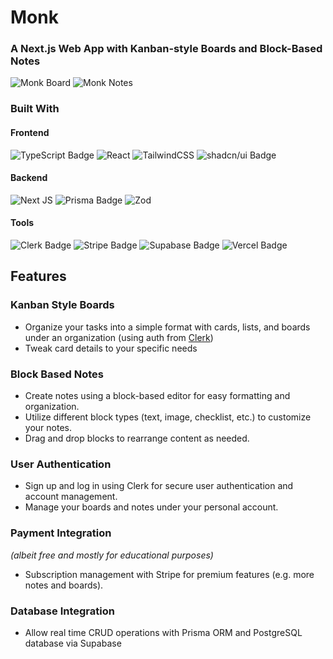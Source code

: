# Monk
### A Next.js Web App with Kanban-style Boards and Block-Based Notes

![Monk Board](https://monk-board.com/images/board.webp)
![Monk Notes](https://monk-board.com/images/notes.webp)

### Built With
#### Frontend
![TypeScript Badge](https://img.shields.io/badge/TypeScript-3178C6?logo=typescript&logoColor=fff&style=for-the-badge)
![React](https://img.shields.io/badge/react-%2320232a.svg?style=for-the-badge&logo=react&logoColor=%2361DAFB)
![TailwindCSS](https://img.shields.io/badge/tailwindcss-%2338B2AC.svg?style=for-the-badge&logo=tailwind-css&logoColor=white)
![shadcn/ui Badge](https://img.shields.io/badge/shadcn%2Fui-000?logo=shadcnui&logoColor=fff&style=for-the-badge)
#### Backend
![Next JS](https://img.shields.io/badge/Next-black?style=for-the-badge&logo=next.js&logoColor=white)
![Prisma Badge](https://img.shields.io/badge/Prisma-2D3748?logo=prisma&logoColor=fff&style=for-the-badge)
![Zod](https://img.shields.io/badge/zod-%233068b7.svg?style=for-the-badge&logo=zod&logoColor=white)
#### Tools
![Clerk Badge](https://img.shields.io/badge/Clerk-6C47FF?logo=clerk&logoColor=fff&style=for-the-badge)
![Stripe Badge](https://img.shields.io/badge/Stripe-008CDD?logo=stripe&logoColor=fff&style=for-the-badge)
![Supabase Badge](https://img.shields.io/badge/Supabase-3FCF8E?logo=supabase&logoColor=fff&style=for-the-badge)
![Vercel Badge](https://img.shields.io/badge/Vercel-000?logo=vercel&logoColor=fff&style=for-the-badge)

## Features
### Kanban Style Boards
- Organize your tasks into a simple format with cards, lists, and boards under an organization (using auth from [Clerk](clerk.com))
- Tweak card details to your specific needs

### Block Based Notes
- Create notes using a block-based editor for easy formatting and organization.
- Utilize different block types (text, image, checklist, etc.) to customize your notes.
- Drag and drop blocks to rearrange content as needed.

### User Authentication
- Sign up and log in using Clerk for secure user authentication and account management.
- Manage your boards and notes under your personal account.

### Payment Integration 
*(albeit free and mostly for educational purposes)*
- Subscription management with Stripe for premium features (e.g. more notes and boards).

### Database Integration
- Allow real time CRUD operations with Prisma ORM and PostgreSQL database via Supabase